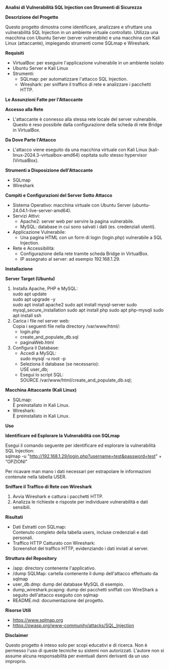 **Analisi di Vulnerabilità SQL Injection con Strumenti di Sicurezza**

**Descrizione del Progetto**

Questo progetto dimostra come identificare, analizzare e sfruttare una vulnerabilità SQL Injection in un ambiente virtuale controllato. Utilizza una macchina con Ubuntu Server (server vulnerabile) e una macchina con Kali Linux (attaccante), impiegando strumenti come SQLmap e Wireshark.

**Requisiti**

- VirtualBox: per eseguire l'applicazione vulnerabile in un ambiente isolato
- Ubuntu Server e Kali Linux
- Strumenti:
  - SQLmap: per automatizzare l'attacco SQL Injection.
  - Wireshark: per sniffare il traffico di rete e analizzare i pacchetti HTTP.

**Le Assunzioni Fatte per l'Attaccante**

**Accesso alla Rete**

- L'attaccante è connesso alla stessa rete locale del server vulnerabile. Questo è reso possibile dalla configurazione della scheda di rete Bridge in VirtualBox.

**Da Dove Parte l'Attacco**

- L'attacco viene eseguito da una macchina virtuale con Kali Linux (kali-linux-2024.3-virtualbox-amd64) ospitata sullo stesso hypervisor (VirtualBox).

**Strumenti a Disposizione dell'Attaccante**

- SQLmap
- Wireshark

**Compiti e Configurazioni del Server Sotto Attacco**

- Sistema Operativo: macchina virtuale con Ubuntu Server (ubuntu-24.04.1-live-server-amd64).
- Servizi Attivi:
  - Apache2: server web per servire la pagina vulnerabile.
  - MySQL: database in cui sono salvati i dati (es. credenziali utenti).
- Applicazione Vulnerabile:
  - Una pagina HTML con un form di login (login.php) vulnerabile a SQL Injection.
- Rete e Accessibilità:
  - Configurazione della rete tramite scheda Bridge in VirtualBox.
  - IP assegnato al server: ad esempio 192.168.1.29.

**Installazione**

**Server Target (Ubuntu)**

1. Installa Apache, PHP e MySQL:  
    sudo apt update  
    sudo apt upgrade -y  
    sudo apt install apache2
    sudo apt install mysql-server
    sudo mysql_secure_installation
    sudo apt install php
    sudo apt php-mysqli
    sudo apt install ssh
3. Carica i file nel server web:  
    Copia i seguenti file nella directory /var/www/html/:
    - login.php
    - create_and_populate_db.sql
    - paginaWeb.html
4. Configura il Database:
    - Accedi a MySQL:  
        sudo mysql -u root -p
    - Seleziona il database (se necessario):  
        USE user_db;
    - Esegui lo script SQL:  
        SOURCE /var/www/html/create_and_populate_db.sql;

**Macchina Attaccante (Kali Linux)**

- SQLmap:  
    È preinstallato in Kali Linux.
- Wireshark:  
    È preinstallato in Kali Linux.

**Uso**

**Identificare ed Esplorare la Vulnerabilità con SQLmap**

Esegui il comando seguente per identificare ed esplorare la vulnerabilità SQL Injection:  
sqlmap -u "<http://192.168.1.29/login.php?username=test&password=test>" + “OPZIONI”

Per ricavare man mano i dati necessari per estrapolare le informazioni contenute nella tabella USER.

**Sniffare il Traffico di Rete con Wireshark**

1. Avvia Wireshark e cattura i pacchetti HTTP.
2. Analizza le richieste e risposte per individuare vulnerabilità e dati sensibili.

**Risultati**

- Dati Estratti con SQLmap:  
    Contenuto completo della tabella users, incluse credenziali e dati personali.
- Traffico HTTP Catturato con Wireshark:  
    Screenshot del traffico HTTP, evidenziando i dati inviati al server.

**Struttura del Repository**

- /app: directory contenente l'applicativo.
- /dump SQLMap: cartella contenente il dump dell'attacco effettuato da sqlmap
- user_db.dmp: dump del database MySQL di esempio.
- dump_wireshark.pcapng: dump dei pacchetti sniffati con WireShark a seguito dell'attacco eseguito con sqlmap
- README.md: documentazione del progetto.

**Risorse Utili**

- <https://www.sqlmap.org>
- <https://owasp.org/www-community/attacks/SQL_Injection>

**Disclaimer**

Questo progetto è inteso solo per scopi educativi e di ricerca. Non è permesso l'uso di queste tecniche su sistemi non autorizzati. L'autore non si assume alcuna responsabilità per eventuali danni derivanti da un uso improprio.
